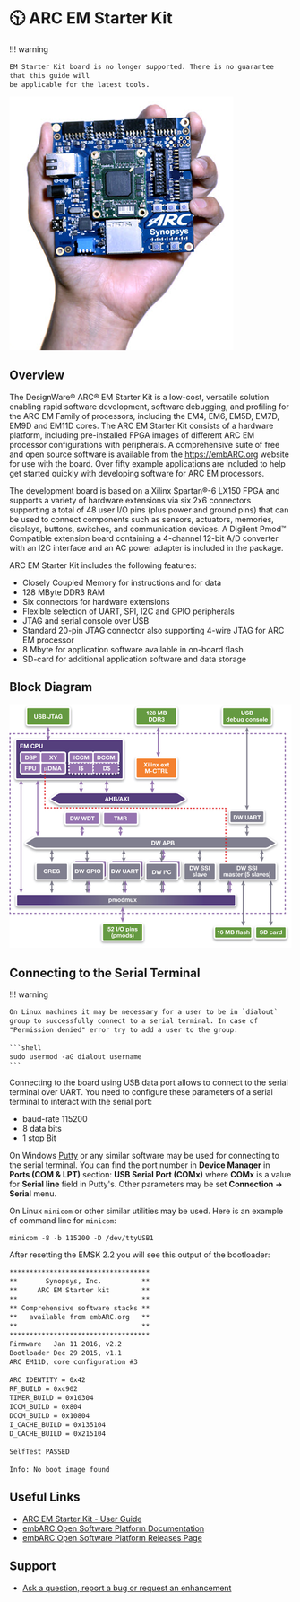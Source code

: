 # 🕥 ARC EM Starter Kit

!!! warning

    EM Starter Kit board is no longer supported. There is no guarantee that this guide will
    be applicable for the latest tools.

![ARC EM Starter Kit](images/board-emsk.jpg)

## Overview

The DesignWare® ARC® EM Starter Kit is a low-cost, versatile solution enabling
rapid software development, software debugging, and profiling for the ARC EM
Family of processors, including the EM4, EM6, EM5D, EM7D, EM9D and EM11D cores.
The ARC EM Starter Kit consists of a hardware platform, including pre-installed
FPGA images of different ARC EM processor configurations with peripherals.
A comprehensive suite of free and open source software is available from the
<https://embARC.org> website for use with the board. Over fifty example
applications are included to help get started quickly with developing software
for ARC EM processors.

The development board is based on a Xilinx Spartan®-6 LX150 FPGA and supports
a variety of hardware extensions via six 2x6 connectors supporting a total of
48 user I/O pins (plus power and ground pins) that can be used to connect
components such as sensors, actuators, memories, displays, buttons, switches,
and communication devices. A Digilent Pmod™ Compatible extension board
containing a 4-channel 12-bit A/D converter with an I2C interface and an AC
power adapter is included in the package.

ARC EM Starter Kit includes the following features:

* Closely Coupled Memory for instructions and for data
* 128 MByte DDR3 RAM
* Six connectors for hardware extensions
* Flexible selection of UART, SPI, I2C and GPIO peripherals
* JTAG and serial console over USB
* Standard 20-pin JTAG connector also supporting 4-wire JTAG for ARC EM processor
* 8 Mbyte for application software available in on-board flash
* SD-card for additional application software and data storage

## Block Diagram

![ARC EMSK block diagram](./images/board-emsk-blocks.jpg)

## Connecting to the Serial Terminal

!!! warning

    On Linux machines it may be necessary for a user to be in `dialout`
    group to successfully connect to a serial terminal. In case of
    "Permission denied" error try to add a user to the group:

    ```shell
    sudo usermod -aG dialout username
    ```

Connecting to the board using USB data port allows to connect to the serial
terminal over UART. You need to configure these parameters of a serial
terminal to interact with the serial port:

* baud-rate 115200
* 8 data bits
* 1 stop Bit

On Windows [Putty](https://www.putty.org/) or any similar software may be used for connecting
to the serial terminal. You can find the port number in **Device Manager** in
**Ports (COM & LPT)** section: **USB Serial Port (COMx)** where **COMx** is
a value for **Serial line** field in Putty's. Other parameters may be set
**Connection → Serial** menu.

On Linux `minicom` or other similar utilities may be used. Here is an example
of command line for `minicom`:

```shell
minicom -8 -b 115200 -D /dev/ttyUSB1
```

After resetting the EMSK 2.2 you will see this output of the bootloader:

```text
***********************************
**       Synopsys, Inc.          **
**     ARC EM Starter kit        **
**                               **
** Comprehensive software stacks **
**   available from embARC.org   **
**                               **
***********************************
Firmware   Jan 11 2016, v2.2
Bootloader Dec 29 2015, v1.1
ARC EM11D, core configuration #3 

ARC IDENTITY = 0x42
RF_BUILD = 0xc902
TIMER_BUILD = 0x10304
ICCM_BUILD = 0x804
DCCM_BUILD = 0x10804
I_CACHE_BUILD = 0x135104
D_CACHE_BUILD = 0x215104

SelfTest PASSED

Info: No boot image found
```

## Useful Links

* [ARC EM Starter Kit - User Guide](files/ARC_EM_Starter_Kit_User_Guide.pdf)
* [embARC Open Software Platform Documentation](https://foss-for-synopsys-dwc-arc-processors.github.io/embarc_osp)
* [embARC Open Software Platform Releases Page](https://github.com/foss-for-synopsys-dwc-arc-processors/embarc_osp/releases)

## Support

* [Ask a question, report a bug or request an enhancement](https://github.com/foss-for-synopsys-dwc-arc-processors/ARC-Development-Systems-Forum/wiki/Reporting-a-bug)
